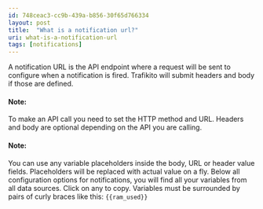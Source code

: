 ```yaml
---
id: 748ceac3-cc9b-439a-b856-30f65d766334
layout: post
title:  "What is a notification url?"
uri: what-is-a-notification-url
tags: [notifications]
---
```


A notification URL is the API endpoint where a request will be sent to configure when a notification is fired. Trafikito will submit headers and body if those are defined.

<!-- more -->

#### Note:

To make an API call you need to set the HTTP method and URL. Headers and body are optional depending on the API you are calling.

#### Note:

You can use any variable placeholders inside the body, URL or header value fields. Placeholders will be replaced with actual value on a fly. Below all configuration options for notifications, you will find all your variables from all data sources. Click on any to copy. Variables must be surrounded by pairs of curly braces like this: `{{ram_used}}`